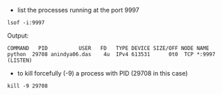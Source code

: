 - list the processes running at the port 9997
```
lsof -i:9997
```

Output:
```
COMMAND   PID          USER   FD   TYPE DEVICE SIZE/OFF NODE NAME
python  29708 anindya06.das    4u  IPv4 613531      0t0  TCP *:9997 (LISTEN)
```

- to kill forcefully (-9) a process with PID (29708 in this case)
```
kill -9 29708
```
